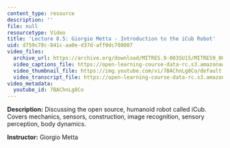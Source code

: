 ```yaml
---
content_type: resource
description: ''
file: null
resourcetype: Video
title: 'Lecture 8.5: Giorgio Metta - Introduction to the iCub Robot'
uid: d759c78c-841c-aa0e-d37d-aff0dc708007
video_files:
  archive_url: https://archive.org/download/MITRES.9-003SU15/MITRES9_003SU15_Lecture_8-5_300k.mp4
  video_captions_file: https://open-learning-course-data-rc.s3.amazonaws.com/res-9-003-brains-minds-and-machines-summer-course-summer-2015/201370f2dfa15137b228ddd68284bd8a_7BAChnLg8Co.vtt
  video_thumbnail_file: https://img.youtube.com/vi/7BAChnLg8Co/default.jpg
  video_transcript_file: https://open-learning-course-data-rc.s3.amazonaws.com/res-9-003-brains-minds-and-machines-summer-course-summer-2015/7e2836880c2c203958f88a2bcc94e6d9_7BAChnLg8Co.pdf
video_metadata:
  youtube_id: 7BAChnLg8Co
---
```


**Description:** Discussing the open source, humanoid robot called iCub. Covers mechanics, sensors, construction, image recognition, sensory perception, body dynamics.

**Instructor:** Giorgio Metta